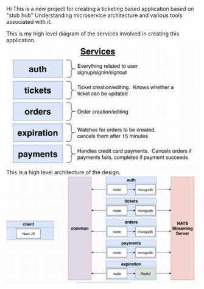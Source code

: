 Hi This is a new project for creating a ticketing based application based on "stub hub"
Understanding microservice architecture and various tools associated with it.

This is my high level diagram of the services involved in creating this application.
![alt img](./imgs/allservices.png)
This is a high level architecture of the design.
![alt img](./imgs/architechure.png)
